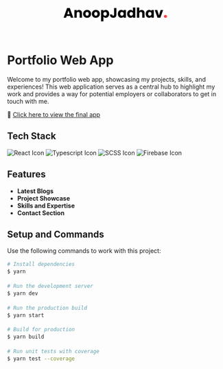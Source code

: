<!-- Replace [YOUR_PORTFOLIO_LOGO_URL] with the URL of your portfolio logo -->
<div align="center">
 <p>&nbsp;</p>
  <p>&nbsp;</p>
  <img src="https://github.com/anoop-jadhav-ui/portfolio-aj-v1/blob/0f506b8c7811094e5ea8aaab8fb7ffb263585ce5/src/assets/readme/AnoopJadhav.png" alt="Portfolio Logo">
  <p>&nbsp;</p>
</div>

# Portfolio Web App

Welcome to my portfolio web app, showcasing my projects, skills, and experiences! This web application serves as a central hub to highlight my work and provides a way for potential employers or collaborators to get in touch with me.

🚀 [Click here to view the final app](https://anoopjadhav.in)

## Tech Stack

![React Icon](https://img.icons8.com/color/48/000000/react-native.png)
![Typescript Icon](https://img.icons8.com/color/48/000000/typescript.png)
![SCSS Icon](https://img.icons8.com/color/48/000000/sass.png)
![Firebase Icon](https://img.icons8.com/color/48/000000/firebase.png)

## Features

- **Latest Blogs**
- **Project Showcase**
- **Skills and Expertise**
- **Contact Section**

## Setup and Commands

Use the following commands to work with this project:

```bash
# Install dependencies
$ yarn

# Run the development server
$ yarn dev

# Run the production build
$ yarn start

# Build for production
$ yarn build

# Run unit tests with coverage
$ yarn test --coverage
```
